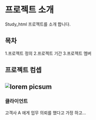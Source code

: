 # 프로젝트 소개
Study_html 프로젝트를 소개 합니다.

## 목차
1.프로젝트 정의
2.프로젝트 기간
3.프로젝트 멤버

## 프로젝트 컴셉
![lorem picsum](https://picsum.photos/200/300)
---
### 클라이언트
고객사 A 에게 업무 의뢰를 했다고 가정 하고...
